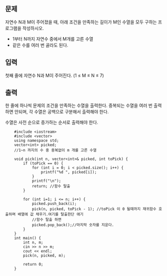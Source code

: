 ## 문제

자연수 N과 M이 주어졌을 때, 아래 조건을 만족하는 길이가 M인 수열을 모두 구하는 프로그램을 작성하시오.

- 1부터 N까지 자연수 중에서 M개를 고른 수열
- 같은 수를 여러 번 골라도 된다.

## 입력

첫째 줄에 자연수 N과 M이 주어진다. (1 ≤ M ≤ N ≤ 7)

## 출력

한 줄에 하나씩 문제의 조건을 만족하는 수열을 출력한다. 중복되는 수열을 여러 번 출력하면 안되며, 각 수열은 공백으로 구분해서 출력해야 한다.

수열은 사전 순으로 증가하는 순서로 출력해야 한다.
```
    #include <iostream>
    #include <vector>
    using namespace std;
    vector<int> picked;
    //1~n 까지의 수 중 중복없이 m 개를 고른 수열
    
    void pick(int n, vector<int>& picked, int toPick) {
    	if (toPick == 0) {
    		for (int i = 0; i < picked.size(); i++) {
    			printf("%d ", picked[i]);
    		}
    		printf("\n");
    		return; //함수 탈출
    	}
    
    	for (int i=1; i <= n; i++) {
    		picked.push_back(i);
    		pick(n, picked, toPick - 1); //toPick 이 0 될때까지 재귀함수 호출하며 배열에 값 채우기.여기를 탈출한단 애기
    		//함수 탈출 하면
    		picked.pop_back();//마지막 숫자를 지운다.
    	}
    }
    int main() {
    	int n, m;
    	cin >> n >> m;
    	cout << endl;
    	pick(n, picked, m);
    
    	return 0;
    }
```